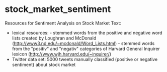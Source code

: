 stock_market_sentiment
======================

Resources for Sentiment Analysis on Stock Market Text:
- lexical resources:
      - stemmed words from the positive and negative word lists created by Loughran and McDonald (http://www3.nd.edu/~mcdonald/Word_Lists.html)
      - stemmed words from the "positiv" and "negativ" categories of Harvard General Inquirer lexicon (http://www.wjh.harvard.edu/~inquirer/)
- Twitter data set: 5000 tweets manually classified (positive or negative sentiment) about stock market


